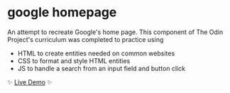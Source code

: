 # google homepage

An attempt to recreate Google's home page. This component of The Odin Project's curriculum was completed to practice using 
* HTML to create entities needed on common websites
* CSS to format and style HTML entities
* JS to handle a search from an input field and button click

 :sparkles: [Live Demo](https://bmbaron.github.io/google-homepage/)  :sparkles:
